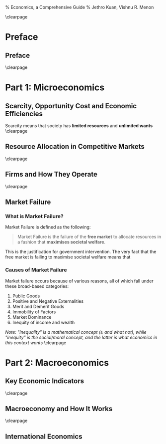 % Economics, a Comprehensive Guide
% Jethro Kuan, Vishnu R. Menon

\clearpage

# Preface
## Preface
\clearpage

# Part 1: Microeconomics

## Scarcity, Opportunity Cost and Economic Efficiencies
Scarcity means that society has __limited resources__ and __unlimited wants__
\clearpage

## Resource Allocation in Competitive Markets

\clearpage

## Firms and How They Operate
\clearpage

## Market Failure

### What is Market Failure?
Market Failure is defined as the following:

> Market Failure is the failure of the __free market__ to allocate resources in a fashion that __maximises societal welfare__.

This is the justification for government intervention. The very fact that the free market is failing to maximise societal welfare means that 

### Causes of Market Failure
Market failure occurs because of various reasons, all of which fall under these broad-based categories:

1. Public Goods
2. Positive and Negative Externalities
3. Merit and Demerit Goods
4. Immobility of Factors
5. Market Dominance
6. Inequity of income and wealth

_Note: "Inequality" is a mathematical concept ($\geq$ and what not), while "inequity" is the social/moral concept, and the latter is what economics in this context wants_
\clearpage

# Part 2: Macroeconomics

## Key Economic Indicators
\clearpage

## Macroeconomy and How It Works
\clearpage

## International Economics
